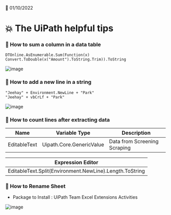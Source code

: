 :date: 01/10/2022

# :boom: The UiPath helpful tips
### :key: How to sum a column in a data table
```
DTOnline.AsEnumerable.Sum(Function(x) Convert.ToDouble(x("Amount").ToString.Trim)).ToString
```
![image](https://user-images.githubusercontent.com/106166065/193394637-1e188779-caf0-4d9b-ba70-27b86829c1b0.png)

### :key: How to add a new line in a string
```
"Jeehay" + Environment.NewLine + "Park"
"Jeehay" + vbCrLf + "Park"
```

![image](https://user-images.githubusercontent.com/106166065/193395208-0e39a402-0631-4666-9007-202e0cc5925c.png)


### :key: How to count lines after extracting data
| Name            | Variable Type               | Description                     |
|-----------------|-----------------------------|---------------------------------|
|EditableText     | Uipath.Core.GenericValue    | Data from Screening Scraping    |

| Expression Editor                                        |
|----                                                      |
| EditableText.Split(Environment.NewLine).Length.ToString  |


### :key: How to Rename Sheet
- Package to Install : UiPath Team Excel Extensions Activities

![image](https://user-images.githubusercontent.com/106166065/193395279-77e1c337-a944-44a4-b43f-918803928dfc.png)



